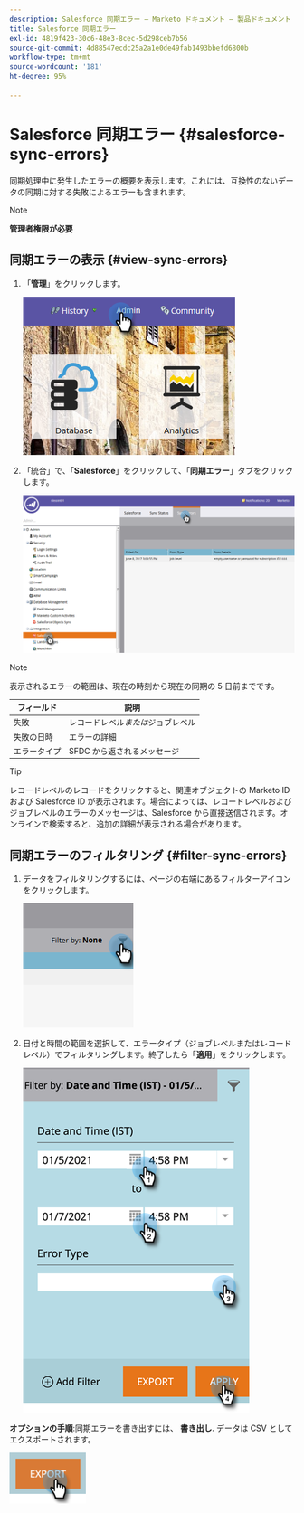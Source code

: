 ```yaml
---
description: Salesforce 同期エラー — Marketo ドキュメント — 製品ドキュメント
title: Salesforce 同期エラー
exl-id: 4819f423-30c6-48e3-8cec-5d298ceb7b56
source-git-commit: 4d88547ecdc25a2a1e0de49fab1493bbefd6800b
workflow-type: tm+mt
source-wordcount: '181'
ht-degree: 95%

---
```


# Salesforce 同期エラー {#salesforce-sync-errors}

同期処理中に発生したエラーの概要を表示します。これには、互換性のないデータの同期に対する失敗によるエラーも含まれます。

>[!NOTE]
>
>**管理者権限が必要**

## 同期エラーの表示 {#view-sync-errors}

1. 「**管理**」をクリックします。

   ![](assets/salesforce-sync-errors-1.png)

1. 「統合」で、「**Salesforce**」をクリックして、「**同期エラー**」タブをクリックします。

   ![](assets/salesforce-sync-errors-2.png)

>[!NOTE]
>
>表示されるエラーの範囲は、現在の時刻から現在の同期の 5 日前までです。

| フィールド | 説明 |
|---|---|
| 失敗 | レコードレベル&#x200B;_または_&#x200B;ジョブレベル |
| 失敗の日時 | エラーの詳細 |
| エラータイプ | SFDC から返されるメッセージ |

>[!TIP]
>
>レコードレベルのレコードをクリックすると、関連オブジェクトの Marketo ID および Salesforce ID が表示されます。場合によっては、レコードレベルおよびジョブレベルのエラーのメッセージは、Salesforce から直接送信されます。オンラインで検索すると、追加の詳細が表示される場合があります。

## 同期エラーのフィルタリング {#filter-sync-errors}

1. データをフィルタリングするには、ページの右端にあるフィルターアイコンをクリックします。

   ![](assets/salesforce-sync-errors-3.png)

1. 日付と時間の範囲を選択して、エラータイプ（ジョブレベルまたはレコードレベル）でフィルタリングします。終了したら「**適用**」をクリックします。

   ![](assets/salesforce-sync-errors-4.png)

**オプションの手順**:同期エラーを書き出すには、 **書き出し**. データは CSV としてエクスポートされます。

![](assets/salesforce-sync-errors-5.png)
